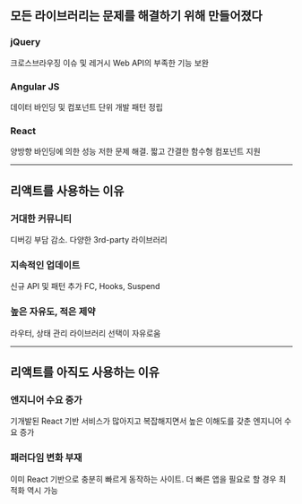 ## 모든 라이브러리는 문제를 해결하기 위해 만들어졌다

### jQuery

크로스브라우징 이슈 및 레거시 Web API의 부족한 기능 보완

### Angular JS

데이터 바인딩 및 컴포넌트 단위 개발 패턴 정립

### React

양방향 바인딩에 의한 성능 저한 문제 해결. 짧고 간결한 함수형 컴포넌트 지원

---

## 리액트를 사용하는 이유

### 거대한 커뮤니티

디버깅 부담 감소. 다양한 3rd-party 라이브러리

### 지속적인 업데이트

신규 API 및 패턴 추가 FC, Hooks, Suspend

### 높은 자유도, 적은 제약

라우터, 상태 관리 라이브러리 선택이 자유로움

---

## 리액트를 아직도 사용하는 이유

### 엔지니어 수요 증가

기개발된 React 기반 서비스가 많아지고 복잡해지면서 높은 이해도를 갖춘 엔지니어 수요 증가

### 패러다임 변화 부재

이미 React 기반으로 충분히 빠르게 동작하는 사이트. 더 빠른 앱을 필요로 할 경우 최적화 역시 가능
